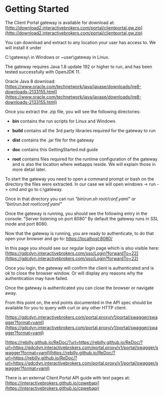 # Getting Started

The Client Portal gateway is available for download at: [http://download2.interactivebrokers.com/portal/clientportal.gw.zip](http://download2.interactivebrokers.com/portal/clientportal.gw.zip)

You can download and extract to any location your user has access to. We will install it under 

C:\gateway\ in Windows or ~user\gateway in Linux.

The gateway requires Java 1.8 update 192 or higher to run, and has been tested successfully with OpenJDK 11. 

Oracle Java 8 download: [https://www.oracle.com/technetwork/java/javase/downloads/jre8-downloads-2133155.html](https://www.oracle.com/technetwork/java/javase/downloads/jre8-downloads-2133155.html)

Once you extract the .zip file, you will see the following directories:

- **bin** contains the run scripts for Linux and Windows

- **build** contains all the 3rd party libraries required for the gateway to run

- **dist** contains the .jar file for the gateway

- **doc** contains this GettingStarted.md guide

- **root** contains files required for the runtime configuration of the gateway and is also the location where webapps reside. We will explain those in more detail later.

To start the gateway you need to open a command prompt or bash on the directory the files were extracted. In our case we will open windows -> run -> cmd and go to c:\gateway\.

Once in that directory you can run *"bin\run.sh root/conf.yaml"* or *"bin\run.bat root\conf.yaml"*

Once the gateway is running, you should see the following entry in the console:
"Server listening on port 8080" 
By default the gateway runs in SSL mode and port 8080. 

Now that the gateway is running, you are ready to authenticate, to do that open your browser and go to:
[https://localhost:8080/](https://localhost:8080/)

In this page you should see our regular login page which is also visible here:
[https://gdcdyn.interactivebrokers.com/sso/Login?forwardTo=22](https://gdcdyn.interactivebrokers.com/sso/Login?forwardTo=22)

Once you login, the gateway will confirm the client is authenticated and is ok to close the browser window. Or will display any reasons why the authentication may have failed.

Once the gateway is authenticated you can close the browser or navigate away.

From this point on, the end points documented in the API spec should be available for you to query with curl or any other HTTP client.

[https://gdcdyn.interactivebrokers.com/portal.proxy/v1/portal/swagger/swagger?format=yaml](https://gdcdyn.interactivebrokers.com/portal.proxy/v1/portal/swagger/swagger?format=yaml)

[https://rebilly.github.io/ReDoc/?url=https://rebilly.github.io/ReDoc/?url=https://gdcdyn.interactivebrokers.com/portal.proxy/v1/portal/swagger/swagger?format=yaml](https://rebilly.github.io/ReDoc/?url=https://rebilly.github.io/ReDoc/?url=https://gdcdyn.interactivebrokers.com/portal.proxy/v1/portal/swagger/swagger?format=yaml)

There is an external Client Portal API guide with test pages at: [https://interactivebrokers.github.io/cpwebapi](https://interactivebrokers.github.io/cpwebapi)

